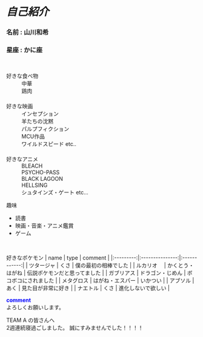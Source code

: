 # ***自己紹介***

### **名前 : 山川和希**
### **星座 : かに座**
<br>

<dl>
 <dt>好きな食べ物</dt>
 <dd>中華</dd>
 <dd>鶏肉</dd>　　
 <dt>好きな映画</dt>
 <dd>インセプション</dd>
 <dd>羊たちの沈黙</dd>
 <dd>パルプフィクション</dd>
 <dd>MCU作品</dd>
 <dd>ワイルドスピード etc..</dd>　　
 <dt>好きなアニメ</dt>
 <dd>BLEACH</dd>
 <dd>PSYCHO-PASS</dd>
 <dd>BLACK LAGOON</dd>
 <dd>HELLSING</dd>
 <dd>シュタインズ・ゲート etc...</dt>
</dl>

趣味
- 読書
- 映画・音楽・アニメ鑑賞
- ゲーム  
<br>

好きなポケモン
|   name    |       type      | comment  |
|:---------:|:---------------:|:------------:|
| ツタージャ |      くさ       | 僕の最初の相棒でした |
| ルカリオ　 | かくとう・はがね | 伝説ポケモンだと思ってました |
| ガブリアス | ドラゴン・じめん | ボコボコにされました |
| メタグロス | はがね・エスパー | いかつい |
|  アブソル  |      あく       | 見た目が非常に好き |
|  ナエトル  |      くさ       |   進化しないで欲しい   |

**<span style="color: blue; ">comment</span>**   
よろしくお願いします。  

TEAM A の皆さんへ  
2週連続寝過ごしました。
誠にすみませんでした！！！！